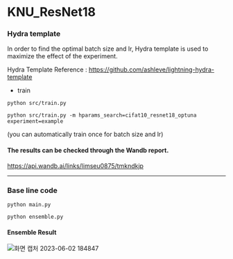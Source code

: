 # KNU_ResNet18
### Hydra template


In order to find the optimal batch size and lr, Hydra template is used to maximize the effect of the experiment.

Hydra Template Reference : https://github.com/ashleve/lightning-hydra-template

- train
```
python src/train.py
```


```
python src/train.py -m hparams_search=cifat10_resnet18_optuna experiment=example  
```
(you can automatically train once for batch size and lr)

#### The results can be checked through the Wandb report.

https://api.wandb.ai/links/limseu0875/tmkndkjp

---
### Base line code

```
python main.py
```

```
python ensemble.py
```

#### Ensemble Result
![화면 캡처 2023-06-02 184847](https://github.com/jyejay/KNU_ResNet18/assets/101813969/44af4568-1a1c-43bb-b757-cee36a4dd8e7)




